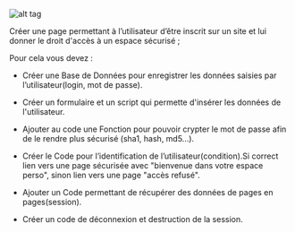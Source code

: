 ![alt tag](http://www.emmausonline.it/wp-content/uploads/2016/04/Computers_Password_guessing_041153_.jpg)

Créer une page permettant à l’utilisateur d’être inscrit sur un site et lui donner le droit d'accès à un espace sécurisé ;

Pour cela vous devez :

* Créer une Base de Données pour enregistrer les données saisies par  l’utilisateur(login, mot de passe).

* Créer un formulaire et un script qui permette d'insérer les données de l'utilisateur.

* Ajouter au code une Fonction pour pouvoir crypter le mot de passe afin de le rendre plus sécurisé (sha1, hash, md5...).

* Créer le Code pour l’identification de l’utilisateur(condition).Si correct lien vers une page sécurisée
    avec "bienvenue dans votre espace perso", sinon lien vers une page "accès refusé".
    
* Ajouter un Code permettant de récupérer des données de pages en pages(session).

* Créer un code de déconnexion et destruction de la session.
